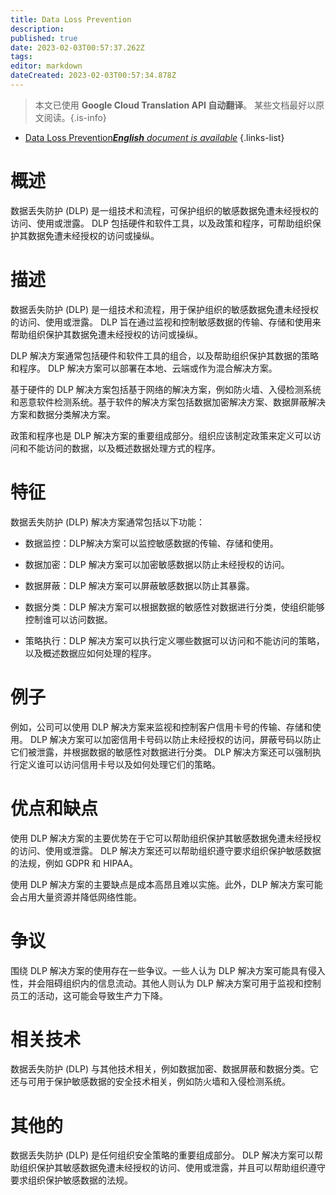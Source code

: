 ```yaml
---
title: Data Loss Prevention
description: 
published: true
date: 2023-02-03T00:57:37.262Z
tags: 
editor: markdown
dateCreated: 2023-02-03T00:57:34.878Z
---
```


> 本文已使用 **Google Cloud Translation API 自动翻译**。
某些文档最好以原文阅读。{.is-info}



- [Data Loss Prevention***English** document is available*](/en/Knowledge-base/Dictionary/data-loss-prevention)
{.links-list}


# 概述
数据丢失防护 (DLP) 是一组技术和流程，可保护组织的敏感数据免遭未经授权的访问、使用或泄露。 DLP 包括硬件和软件工具，以及政策和程序，可帮助组织保护其数据免遭未经授权的访问或操纵。

# 描述
数据丢失防护 (DLP) 是一组技术和流程，用于保护组织的敏感数据免遭未经授权的访问、使用或泄露。 DLP 旨在通过监视和控制敏感数据的传输、存储和使用来帮助组织保护其数据免遭未经授权的访问或操纵。

DLP 解决方案通常包括硬件和软件工具的组合，以及帮助组织保护其数据的策略和程序。 DLP 解决方案可以部署在本地、云端或作为混合解决方案。

基于硬件的 DLP 解决方案包括基于网络的解决方案，例如防火墙、入侵检测系统和恶意软件检测系统。基于软件的解决方案包括数据加密解决方案、数据屏蔽解决方案和数据分类解决方案。

政策和程序也是 DLP 解决方案的重要组成部分。组织应该制定政策来定义可以访问和不能访问的数据，以及概述数据处理方式的程序。

# 特征
数据丢失防护 (DLP) 解决方案通常包括以下功能：

- 数据监控：DLP解决方案可以监控敏感数据的传输、存储和使用。

- 数据加密：DLP 解决方案可以加密敏感数据以防止未经授权的访问。

- 数据屏蔽：DLP 解决方案可以屏蔽敏感数据以防止其暴露。

- 数据分类：DLP 解决方案可以根据数据的敏感性对数据进行分类，使组织能够控制谁可以访问数据。

- 策略执行：DLP 解决方案可以执行定义哪些数据可以访问和不能访问的策略，以及概述数据应如何处理的程序。

# 例子
例如，公司可以使用 DLP 解决方案来监视和控制客户信用卡号的传输、存储和使用。 DLP 解决方案可以加密信用卡号码以防止未经授权的访问，屏蔽号码以防止它们被泄露，并根据数据的敏感性对数据进行分类。 DLP 解决方案还可以强制执行定义谁可以访问信用卡号以及如何处理它们的策略。

# 优点和缺点
使用 DLP 解决方案的主要优势在于它可以帮助组织保护其敏感数据免遭未经授权的访问、使用或泄露。 DLP 解决方案还可以帮助组织遵守要求组织保护敏感数据的法规，例如 GDPR 和 HIPAA。

使用 DLP 解决方案的主要缺点是成本高昂且难以实施。此外，DLP 解决方案可能会占用大量资源并降低网络性能。

# 争议
围绕 DLP 解决方案的使用存在一些争议。一些人认为 DLP 解决方案可能具有侵入性，并会阻碍组织内的信息流动。其他人则认为 DLP 解决方案可用于监视和控制员工的活动，这可能会导致生产力下降。

# 相关技术
数据丢失防护 (DLP) 与其他技术相关，例如数据加密、数据屏蔽和数据分类。它还与可用于保护敏感数据的安全技术相关，例如防火墙和入侵检测系统。

# 其他的
数据丢失防护 (DLP) 是任何组织安全策略的重要组成部分。 DLP 解决方案可以帮助组织保护其敏感数据免遭未经授权的访问、使用或泄露，并且可以帮助组织遵守要求组织保护敏感数据的法规。